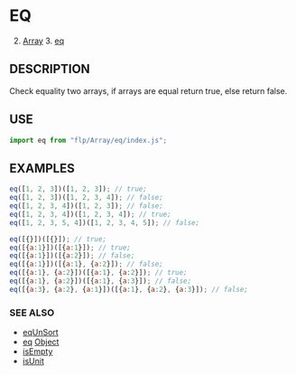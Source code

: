 # EQ

2. [Array](../README.md)
    3. [eq](./README.md)

## DESCRIPTION
Check equality two arrays, if arrays are equal return true, else return false.

## USE

```javascript
import eq from "flp/Array/eq/index.js";
```

## EXAMPLES

```javascript
eq([1, 2, 3])([1, 2, 3]); // true;
eq([1, 2, 3])([1, 2, 3, 4]); // false;
eq([1, 2, 3, 4])([1, 2, 3]); // false;
eq([1, 2, 3, 4])([1, 2, 3, 4]); // true;
eq([1, 2, 3, 5, 4])([1, 2, 3, 4, 5]); // false;

eq([{}])([{}]); // true;
eq([{a:1}])([{a:1}]); // true;
eq([{a:1}])([{a:2}]); // false;
eq([{a:1}])([{a:1}, {a:2}]); // false;
eq([{a:1}, {a:2}])([{a:1}, {a:2}]); // true;
eq([{a:1}, {a:2}])([{a:1}, {a:3}]); // false;
eq([{a:3}, {a:2}, {a:1}])([{a:1}, {a:2}, {a:3}]); // false;
```

### SEE ALSO

- [eqUnSort]("../../Array/eqUnSort/index.js")
- [eq]("../../Object/eq/index.js") [Object]("../../Object/README.md")
- [isEmpty]("../../Array/isEmpty/index.js")
- [isUnit]("../../Array/isUnit/index.js")
